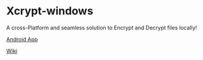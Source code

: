 # Xcrypt-windows
A cross-Platform and seamless solution to Encrypt and Decrypt files locally!

[Android App](https://github.com/legendsayantan/Xcrypt)

[Wiki](https://legendsayantan.github.io/xcrypt/)

